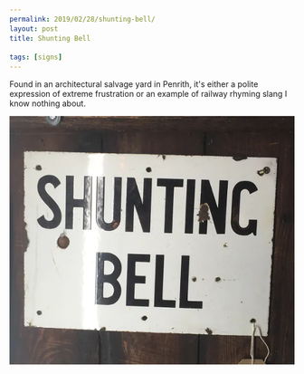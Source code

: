 ```yaml
---
permalink: 2019/02/28/shunting-bell/
layout: post
title: Shunting Bell

tags: [signs]
---
```


Found in an architectural salvage yard in Penrith, it's either a polite expression of
extreme frustration or an example of railway rhyming slang I know nothing about.

![sign](/img/posts/shunting-bell/shunting-bell.webp)
